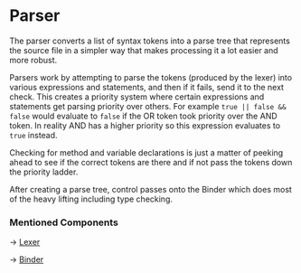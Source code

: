 # Parser

The parser converts a list of syntax tokens into a parse tree that represents the source file in a simpler way that
makes processing it a lot easier and more robust.

Parsers work by attempting to parse the tokens (produced by the lexer) into various expressions and statements, and then
if it fails, send it to the next check. This creates a priority system where certain expressions and statements get
parsing priority over others. For example `true || false && false` would evaluate to `false` if the OR token took
priority over the AND token. In reality AND has a higher priority so this expression evaluates to `true` instead.

Checking for method and variable declarations is just a matter of peeking ahead to see if the correct tokens are
there and if not pass the tokens down the priority ladder.

After creating a parse tree, control passes onto the Binder which does most of the heavy lifting including type
checking.

### Mentioned Components

-> [Lexer](Lexer.md)

-> [Binder](Binder.md)
